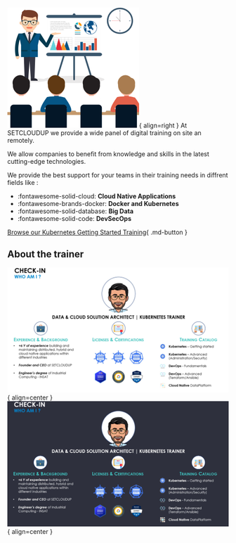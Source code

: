 ![Image title](../assets/images/training/training.png){ align=right }
At SETCLOUDUP we provide a wide panel of digital training on site an remotely.

We allow companies to benefit from knowledge and skills in the latest cutting-edge technologies.

We provide the best support for your teams in their training needs in diffrent fields like : 

- :fontawesome-solid-cloud:   __Cloud Native Applications__  
- :fontawesome-brands-docker: __Docker and Kubernetes__
- :fontawesome-solid-database:   __Big Data__ 
- :fontawesome-solid-code:   __DevSecOps__




[Browse our Kubernetes Getting Started Training](../kubernetes/k8s-getting-started){ .md-button }

## **About the trainer**
![Image title](../assets/images/training/about-the-trainer-light.JPG#only-light){ align=center }
![Image title](../assets/images/training/about-the-trainer-dark.JPG#only-dark){ align=center }

